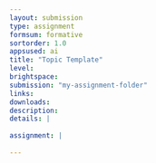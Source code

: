 ```yaml
---
layout: submission
type: assignment
formsum: formative
sortorder: 1.0
appsused: ai
title: "Topic Template"
level: 
brightspace: 
submission: "my-assignment-folder"
links:
downloads: 
description: 
details: |
  
assignment: |
  
---
```

